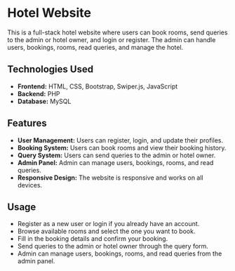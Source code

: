# Hotel Website

This is a full-stack hotel website where users can book rooms, send queries to the admin or hotel owner, and login or register. The admin can handle users, bookings, rooms, read queries, and manage the hotel.

## Technologies Used

- **Frontend:** HTML, CSS, Bootstrap, Swiper.js, JavaScript
- **Backend:** PHP
- **Database:** MySQL

## Features

- **User Management:** Users can register, login, and update their profiles.
- **Booking System:** Users can book rooms and view their booking history.
- **Query System:** Users can send queries to the admin or hotel owner.
- **Admin Panel:** Admin can manage users, bookings, rooms, and read queries.
- **Responsive Design:** The website is responsive and works on all devices.


## Usage

- Register as a new user or login if you already have an account.
- Browse available rooms and select the one you want to book.
- Fill in the booking details and confirm your booking.
- Send queries to the admin or hotel owner through the query form.
- Admin can manage users, bookings, rooms, and read queries from the admin panel.



